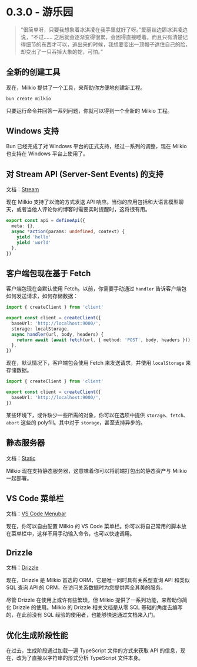 # 0.3.0 - 游乐园

> “很简单呀，只要我想象着冰淇凌在我手里就好了呀。”爱丽丝边舔冰淇凌边说，“不过…… 之后就会逐渐变得很累，会困得直接睡着。而且只有清楚记得细节的东西才可以，逃出来的时候，我想要变出一顶帽子遮住自己的脸，却变出了一只吞掉大象的蛇，可怕。”

## 全新的创建工具

现在，Milkio 提供了一个工具，来帮助你方便地创建新工程。

```bash
bun create milkio
```

只要运行命令并回答一系列问题，你就可以得到一个全新的 Milkio 工程。

## Windows 支持

Bun 已经完成了对 Windows 平台的正式支持，经过一系列的调整，现在 Milkio 也支持在 Windows 平台上使用了。

## 对 Stream API (Server-Sent Events) 的支持

文档：[Stream](https://milkio.fun/essentials/stream)

现在 Milkio 支持了以流的方式发送 API 响应。当你的应用包括和大语言模型聊天，或者当他人评论你的博客时需要实时提醒时，这将很有用。

```ts
export const api = defineApi({
  meta: {},
  async *action(params: undefined, context) {
    yield 'hello'
    yield 'world'
  },
})
```

## 客户端包现在基于 Fetch

客户端包现在会默认使用 Fetch。以前，你需要手动通过 `handler` 告诉客户端包如何发送请求，如何存储数据：

```ts
import { createClient } from 'client'

export const client = createClient({
  baseUrl: 'http://localhost:9000/',
  storage: localStorage,
  async handler(url, body, headers) {
    return await (await fetch(url, { method: 'POST', body, headers })).text()
  },
})
```

现在，默认情况下，客户端包会使用 Fetch 来发送请求，并使用 `localStorage` 来存储数据。

```ts
import { createClient } from 'client'

export const client = createClient({
  baseUrl: 'http://localhost:9000/',
})
```

某些环境下，或许缺少一些所需的对象，你可以在选项中提供 `storage`、`fetch`、`abort` 这些的 polyfill。其中对于 `storage`，甚至支持异步的。

## 静态服务器

文档：[Static](https://milkio.fun/extensions/static)

Milkio 现在支持静态服务器，这意味着你可以将前端打包出的静态资产与 Milkio 一起部署。

## VS Code 菜单栏

文档：[VS Code Menubar](https://milkio.fun/extensions/menubar)

现在，你可以自由配置 Milkio 的 VS Code 菜单栏。你可以将自己常用的脚本放在菜单栏中，这样不用手动输入命令，也可以快速调用。

## Drizzle

文档：[Drizzle](https://milkio.fun/drizzle/getting-started)

现在，Drizzle 是 Milkio 首选的 ORM，它是唯一同时具有关系型查询 API 和类似 SQL 查询 API 的 ORM，在访问关系数据时为您提供两全其美的服务。

尽管 Drizzle 在使用上或许有些繁琐，但 Milkio 提供了一系列功能，来帮助你简化 Drizzle 的使用。Milkio 的 Drizzle 相关文档是从零 SQL 基础的角度去编写的，在此前没有 SQL 经验的使用者，也能够快速通过文档来入门。

## 优化生成阶段性能

在过去，生成阶段通过加载一遍 TypeScript 文件的方式来获取 API 的信息，现在，改为了直接以字符串的形式分析 TypeScript 文件本身。
